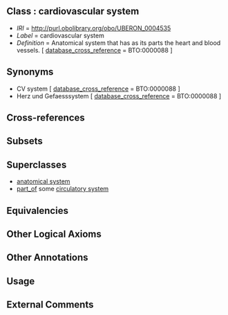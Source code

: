 
## Class : cardiovascular system

 * *IRI* = http://purl.obolibrary.org/obo/UBERON_0004535
 * *Label* = cardiovascular system
 * *Definition* = Anatomical system that has as its parts the heart and blood vessels. [ [database_cross_reference](../../ef/oboInOwl#hasDbXref.md) = BTO:0000088 ]

## Synonyms

 * CV system [ [database_cross_reference](../../ef/oboInOwl#hasDbXref.md) = BTO:0000088 ]
 * Herz und Gefaesssystem [ [database_cross_reference](../../ef/oboInOwl#hasDbXref.md) = BTO:0000088 ]

## Cross-references


## Subsets


## Superclasses

 * [anatomical system](../../UBERON/67/UBERON_0000467.md)
 * [part_of](../../BFO/50/BFO_0000050.md) some [circulatory system](../../UBERON/09/UBERON_0001009.md)

## Equivalencies


## Other Logical Axioms


## Other Annotations


## Usage


## External Comments

